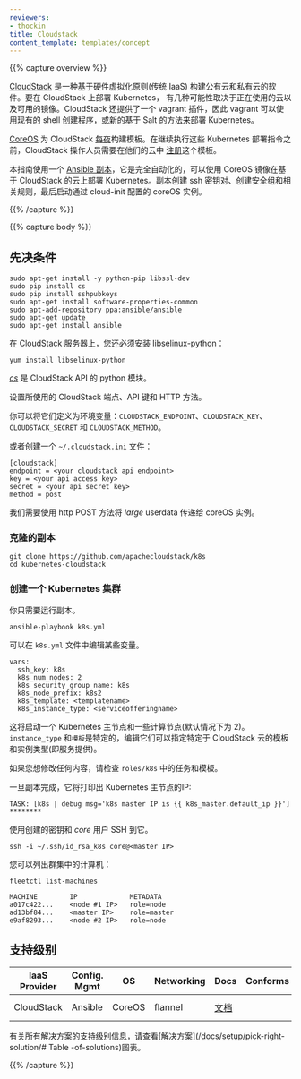 ```yaml
---
reviewers:
- thockin
title: Cloudstack
content_template: templates/concept
---
```


<!--
---
reviewers:
- thockin
title: Cloudstack
content_template: templates/concept
---
-->


{{% capture overview %}}

<!--
[CloudStack](https://cloudstack.apache.org/) is a software to build public and private clouds based on hardware virtualization principles (traditional IaaS). 
To deploy Kubernetes on CloudStack there are several possibilities depending on the Cloud being used and what images are made available. 
CloudStack also has a vagrant plugin available, hence Vagrant could be used to deploy Kubernetes either using the existing shell provisioner or using new Salt based recipes.
-->

[CloudStack](https://cloudstack.apache.org/) 是一种基于硬件虚拟化原则(传统 IaaS) 构建公有云和私有云的软件。要在 CloudStack 上部署 Kubernetes，
有几种可能性取决于正在使用的云以及可用的镜像。CloudStack 还提供了一个 vagrant 插件，因此 vagrant 可以使用现有的 shell 创建程序，或新的基于 Salt 的方法来部署 Kubernetes。

<!--
[CoreOS](http://coreos.com) templates for CloudStack are built [nightly](http://stable.release.core-os.net/amd64-usr/current/). 
CloudStack operators need to [register](http://docs.cloudstack.apache.org/projects/cloudstack-administration/en/latest/templates.html) this template in their cloud before proceeding with these Kubernetes deployment instructions.
-->
[CoreOS](http://coreos.com) 为 CloudStack [每夜](http://stable.release.core-os.net/amd64-usr/current/)构建模板。在继续执行这些 Kubernetes 部署指令之前，CloudStack 操作人员需要在他们的云中 [注册](http://docs.cloudstack.apache.org/projects/cloudstack-administration/en/latest/templates.html)这个模板。

<!--
This guide uses a single [Ansible playbook](https://github.com/apachecloudstack/k8s), which is completely automated and can deploy Kubernetes on a CloudStack based Cloud using CoreOS images. The playbook, creates an ssh key pair, creates a security group and associated rules and finally starts coreOS instances configured via cloud-init.
-->

本指南使用一个 [Ansible 副本](https://github.com/apachecloudstack/k8s)，它是完全自动化的，可以使用 CoreOS 镜像在基于 CloudStack 的云上部署 Kubernetes。副本创建 ssh 密钥对、创建安全组和相关规则，最后启动通过 cloud-init 配置的 coreOS 实例。

{{% /capture %}}

{{% capture body %}}

<!--
## Prerequisites
-->

## 先决条件

```shell
sudo apt-get install -y python-pip libssl-dev
sudo pip install cs
sudo pip install sshpubkeys
sudo apt-get install software-properties-common
sudo apt-add-repository ppa:ansible/ansible
sudo apt-get update
sudo apt-get install ansible
```
    
<!--    
On CloudStack server you also have to install libselinux-python :
-->
在 CloudStack 服务器上，您还必须安装 libselinux-python：

```shell
yum install libselinux-python
```

<!--
[_cs_](https://github.com/exoscale/cs) is a python module for the CloudStack API.
-->
[_cs_](https://github.com/exoscale/cs) 是 CloudStack API 的 python 模块。

<!--
Set your CloudStack endpoint, API keys and HTTP method used.
-->
设置所使用的 CloudStack 端点、API 键和 HTTP 方法。

<!--
You can define them as environment variables: `CLOUDSTACK_ENDPOINT`, `CLOUDSTACK_KEY`, `CLOUDSTACK_SECRET` and `CLOUDSTACK_METHOD`.
-->
你可以将它们定义为环境变量：`CLOUDSTACK_ENDPOINT`、`CLOUDSTACK_KEY`、`CLOUDSTACK_SECRET` 和 `CLOUDSTACK_METHOD`。

<!--
Or create a `~/.cloudstack.ini` file:
-->
或者创建一个 `~/.cloudstack.ini` 文件：

```none
[cloudstack]
endpoint = <your cloudstack api endpoint>
key = <your api access key>
secret = <your api secret key>
method = post
```

<!--
We need to use the http POST method to pass the _large_ userdata to the coreOS instances.
-->
我们需要使用 http POST 方法将 _large_ userdata 传递给 coreOS 实例。

<!--
### Clone the playbook
-->

### 克隆的副本

```shell
git clone https://github.com/apachecloudstack/k8s
cd kubernetes-cloudstack
```

<!--
### Create a Kubernetes cluster
-->

### 创建一个 Kubernetes 集群

<!--
You simply need to run the playbook.
-->
你只需要运行副本。

```shell
ansible-playbook k8s.yml
```

<!--
Some variables can be edited in the `k8s.yml` file.
-->
可以在 `k8s.yml` 文件中编辑某些变量。

```none
vars:
  ssh_key: k8s
  k8s_num_nodes: 2
  k8s_security_group_name: k8s
  k8s_node_prefix: k8s2
  k8s_template: <templatename>
  k8s_instance_type: <serviceofferingname>
```

<!--
This will start a Kubernetes master node and a number of compute nodes (by default 2).
The `instance_type` and `template` are specific, edit them to specify your CloudStack cloud specific template and instance type (i.e. service offering).
-->
这将启动一个 Kubernetes 主节点和一些计算节点(默认情况下为 2)。
`instance_type` 和`模板`是特定的，编辑它们可以指定特定于 CloudStack 云的模板和实例类型(即服务提供)。

<!--
Check the tasks and templates in `roles/k8s` if you want to modify anything.
-->
如果您想修改任何内容，请检查 `roles/k8s` 中的任务和模板。

<!--
Once the playbook as finished, it will print out the IP of the Kubernetes master:
-->
一旦副本完成，它将打印出 Kubernetes 主节点的IP:

```none
TASK: [k8s | debug msg='k8s master IP is {{ k8s_master.default_ip }}'] ********
```

<!--
SSH to it using the key that was created and using the _core_ user.
-->
使用创建的密钥和 _core_ 用户 SSH 到它。

```shell
ssh -i ~/.ssh/id_rsa_k8s core@<master IP>
```

<!--
And you can list the machines in your cluster:
-->
您可以列出群集中的计算机：

```shell
fleetctl list-machines
```

```none
MACHINE        IP             METADATA
a017c422...    <node #1 IP>   role=node
ad13bf84...    <master IP>    role=master
e9af8293...    <node #2 IP>   role=node
```

<!--
## Support Level
-->

## 支持级别

<!--
IaaS Provider        | Config. Mgmt | OS     | Networking  | Docs                                              | Conforms | Support Level
-------------------- | ------------ | ------ | ----------  | ---------------------------------------------     | ---------| ----------------------------
CloudStack           | Ansible      | CoreOS | flannel     | [docs](/docs/setup/on-premises-vm/cloudstack/)                             |          | Community ([@Guiques](https://github.com/ltupin/))
-->

IaaS Provider        | Config. Mgmt | OS     | Networking  | Docs                                              | Conforms | Support Level
-------------------- | ------------ | ------ | ----------  | ---------------------------------------------     | ---------| ----------------------------
CloudStack           | Ansible      | CoreOS | flannel     | [文档](/docs/setup/on-premises-vm/cloudstack/)                             |          | Community ([@Guiques](https://github.com/ltupin/))


<!--
For support level information on all solutions, see the [Table of solutions](/docs/setup/pick-right-solution/#table-of-solutions) chart.
-->
有关所有解决方案的支持级别信息，请查看[解决方案](/docs/setup/pick-right-solution/# Table -of-solutions)图表。

{{% /capture %}}
